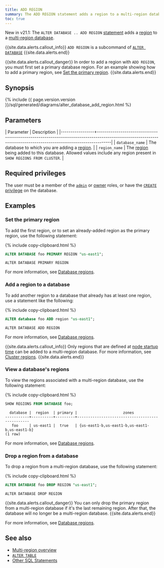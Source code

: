 ```yaml
---
title: ADD REGION
summary: The ADD REGION statement adds a region to a multi-region database.
toc: true
---
```


<span class="version-tag">New in v21.1:</span> The `ALTER DATABASE .. ADD REGION` [statement](sql-statements.html) adds a [region](multiregion-overview.html#database-regions) to a [multi-region database](multiregion-overview.html).

{{site.data.alerts.callout_info}}
`ADD REGION` is a subcommand of [`ALTER DATABASE`](alter-database.html)
{{site.data.alerts.end}}

{{site.data.alerts.callout_danger}}
In order to add a region with `ADD REGION`, you must first set a primary database region.  For an example showing how to add a primary region, see [Set the primary region](#set-the-primary-region).
{{site.data.alerts.end}}

## Synopsis

<div>
  {% include {{ page.version.version }}/sql/generated/diagrams/alter_database_add_region.html %}
</div>

## Parameters

| Parameter       | Description                                                                                                                                                       |
|-----------------+-------------------------------------------------------------------------------------------------------------------------------------------------------------------|
| `database_name` | The database to which you are adding a [region](multiregion-overview.html#database-regions).                                                                      |
| `region_name`   | The [region](multiregion-overview.html#database-regions) being added to this database.  Allowed values include any region present in `SHOW REGIONS FROM CLUSTER`. |

## Required privileges

The user must be a member of the [`admin`](authorization.html#roles) or [owner](authorization.html#object-ownership) roles, or have the [`CREATE` privilege](authorization.html#supported-privileges) on the database.

## Examples

### Set the primary region

To add the first region, or to set an already-added region as the primary region, use the following statement:

{% include copy-clipboard.html %}
~~~ sql
ALTER DATABASE foo PRIMARY REGION "us-east1";
~~~

~~~
ALTER DATABASE PRIMARY REGION
~~~

For more information, see [Database regions](multiregion-overview.html#database-regions).

### Add a region to a database

To add another region to a database that already has at least one region, use a statement like the following:

{% include copy-clipboard.html %}
~~~ sql
ALTER database foo ADD region "us-east1";
~~~

~~~
ALTER DATABASE ADD REGION
~~~

For more information, see [Database regions](multiregion-overview.html#database-regions).

{{site.data.alerts.callout_info}}
Only regions that are defined at [node startup time](cockroach-start.html#locality) can be added to a multi-region database. For more information, see [Cluster regions](multiregion-overview.html#cluster-regions).
{{site.data.alerts.end}}

### View a database's regions

To view the regions associated with a multi-region database, use the following statement:

{% include copy-clipboard.html %}
~~~ sql
SHOW REGIONS FROM DATABASE foo;
~~~

~~~
  database |  region  | primary |                     zones
-----------+----------+---------+------------------------------------------------
   foo     | us-east1 |  true   | {us-east1-b,us-east1-b,us-east1-b,us-east1-b}
(1 row)
~~~

For more information, see [Database regions](multiregion-overview.html#database-regions).

### Drop a region from a database

To drop a region from a multi-region database, use the following statement:

{% include copy-clipboard.html %}
~~~ sql
ALTER DATABASE foo DROP REGION "us-east1";
~~~

~~~
ALTER DATABASE DROP REGION
~~~

{{site.data.alerts.callout_danger}}
You can only drop the primary region from a multi-region database if it's the last remaining region.  After that, the database will no longer be a multi-region database.
{{site.data.alerts.end}}

For more information, see [Database regions](multiregion-overview.html#database-regions).

## See also

- [Multi-region overview](multiregion-overview.html)
- [`ALTER TABLE`](alter-table.html)
- [Other SQL Statements](sql-statements.html)
